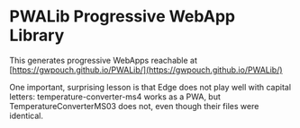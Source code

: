 # PWALib Progressive WebApp Library

This generates progressive WebApps reachable at [https://gwpouch.github.io/PWALib/](https://gwpouch.github.io/PWALib/)

One important, surprising lesson is that Edge does not play well with capital letters: temperature-converter-ms4 works as a PWA, but TemperatureConverterMS03 does not, even though their files were identical.